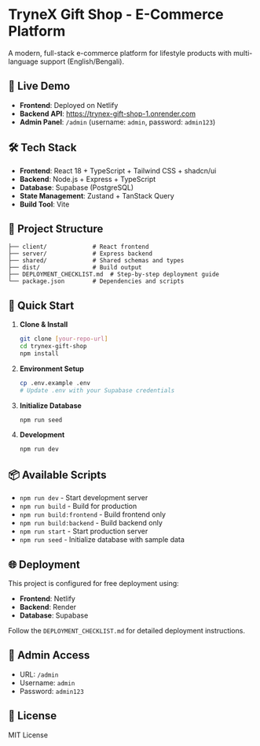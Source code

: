# TryneX Gift Shop - E-Commerce Platform

A modern, full-stack e-commerce platform for lifestyle products with multi-language support (English/Bengali).

## 🚀 Live Demo

- **Frontend**: Deployed on Netlify
- **Backend API**: https://trynex-gift-shop-1.onrender.com
- **Admin Panel**: `/admin` (username: `admin`, password: `admin123`)

## 🛠️ Tech Stack

- **Frontend**: React 18 + TypeScript + Tailwind CSS + shadcn/ui
- **Backend**: Node.js + Express + TypeScript
- **Database**: Supabase (PostgreSQL)
- **State Management**: Zustand + TanStack Query
- **Build Tool**: Vite

## 📁 Project Structure

```
├── client/             # React frontend
├── server/             # Express backend
├── shared/             # Shared schemas and types
├── dist/               # Build output
├── DEPLOYMENT_CHECKLIST.md  # Step-by-step deployment guide
└── package.json        # Dependencies and scripts
```

## 🚀 Quick Start

1. **Clone & Install**
   ```bash
   git clone [your-repo-url]
   cd trynex-gift-shop
   npm install
   ```

2. **Environment Setup**
   ```bash
   cp .env.example .env
   # Update .env with your Supabase credentials
   ```

3. **Initialize Database**
   ```bash
   npm run seed
   ```

4. **Development**
   ```bash
   npm run dev
   ```

## 📦 Available Scripts

- `npm run dev` - Start development server
- `npm run build` - Build for production
- `npm run build:frontend` - Build frontend only
- `npm run build:backend` - Build backend only
- `npm run start` - Start production server
- `npm run seed` - Initialize database with sample data

## 🌐 Deployment

This project is configured for free deployment using:
- **Frontend**: Netlify
- **Backend**: Render  
- **Database**: Supabase

Follow the `DEPLOYMENT_CHECKLIST.md` for detailed deployment instructions.

## 🔑 Admin Access

- URL: `/admin`
- Username: `admin`
- Password: `admin123`

## 📄 License

MIT License